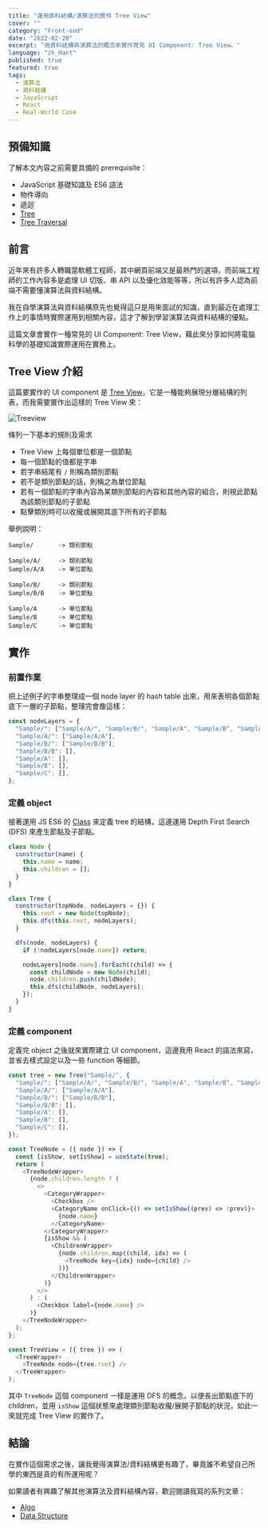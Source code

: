 ```yaml
---
title: "運用資料結構/演算法的實作 Tree View"
cover: ""
category: "Front-end"
date: "2022-02-20"
excerpt: "用資料結構與演算法的概念來實作常見 UI Component: Tree View。"
language: "zh_Hant"
published: true
featured: true
tags:
  - 演算法
  - 資料結構
  - JavaScript
  - React
  - Real-World Case
---
```


## 預備知識

了解本文內容之前需要具備的 prerequisite：

- JavaScript 基礎知識及 ES6 語法
- 物件導向
- 遞迴
- [Tree](/post/2021/12/12/introduction-to-tree)
- [Tree Traversal](/post/2021/12/25/implementation-of-tree-traversal-in-javascript)

## 前言

近年來有許多人轉職當軟體工程師，其中網頁前端又是最熱門的選項，而前端工程師的工作內容多是處理 UI 切版、串 API 以及優化效能等等，所以有許多人認為前端不需要懂演算法與資料結構。

我在自學演算法與資料結構原先也覺得這只是用來面試的知識，直到最近在處理工作上的事情時實際運用到相關內容，這才了解到學習演算法與資料結構的優點。

這篇文章會實作一種常見的 UI Component: Tree View，藉此來分享如何將電腦科學的基礎知識實際運用在實務上。

## Tree View 介紹

這篇要實作的 UI component 是 [Tree View](https://mui.com/components/tree-view/)，它是一種能夠展現分層結構的列表，而我需要實作出這樣的 Tree View 來：

![Treeview](https://i.imgur.com/YbRmK8u.png)

條列一下基本的規則及需求

- Tree View 上每個單位都是一個節點
- 每一個節點的值都是字串
- 若字串結尾有 `/` 則稱為類別節點
- 若不是類別節點的話，則稱之為單位節點
- 若有一個節點的字串內容為某類別節點的內容和其他內容的組合，則視此節點為該類別節點的子節點
- 點擊類別時可以收攏或展開其底下所有的子節點

舉例說明：

```
Sample/       -> 類別節點

Sample/A/     -> 類別節點
Sample/A/A    -> 單位節點

Sample/B/     -> 類別節點
Sample/B/B    -> 單位節點

Sample/A      -> 單位節點
Sample/B      -> 單位節點
Sample/C      -> 單位節點
```

## 實作

### 前置作業

把上述例子的字串整理成一個 node layer 的 hash table 出來，用來表明各個節點底下一層的子節點，整理完會像這樣：

```js
const nodeLayers = {
  "Sample/": ["Sample/A/", "Sample/B/", "Sample/A", "Sample/B", "Sample/C"],
  "Sample/A/": ["Sample/A/A"],
  "Sample/B/": ["Sample/B/B"],
  "Sample/B/B": [],
  "Sample/A": [],
  "Sample/B": [],
  "Sample/C": [],
};
```

### 定義 object

接著運用 JS ES6 的 [Class](https://developer.mozilla.org/en-US/docs/Web/JavaScript/Reference/Classes) 來定義 tree 的結構，這邊運用 Depth First Search (DFS) 來產生節點及子節點。

```js
class Node {
  constructor(name) {
    this.name = name;
    this.children = [];
  }
}

class Tree {
  constructor(topNode, nodeLayers = {}) {
    this.root = new Node(topNode);
    this.dfs(this.root, nodeLayers);
  }

  dfs(node, nodeLayers) {
    if (!nodeLayers[node.name]) return;

    nodeLayers[node.name].forEach((child) => {
      const childNode = new Node(child);
      node.children.push(childNode);
      this.dfs(childNode, nodeLayers);
    });
  }
}
```

### 定義 component

定義完 object 之後就來實際建立 UI component，這邊我用 React 的語法來寫，並省去樣式設定以及一些 function 等細節。

```js
const tree = new Tree("Sample/", {
  "Sample/": ["Sample/A/", "Sample/B/", "Sample/A", "Sample/B", "Sample/C"],
  "Sample/A/": ["Sample/A/A"],
  "Sample/B/": ["Sample/B/B"],
  "Sample/B/B": [],
  "Sample/A": [],
  "Sample/B": [],
  "Sample/C": [],
});

const TreeNode = ({ node }) => {
  const [isShow, setIsShow] = useState(true);
  return (
    <TreeNodeWrapper>
      {node.children.length ? (
        <>
          <CategoryWrapper>
            <Checkbox />
            <CategoryName onClick={() => setIsShow((prev) => !prev)}>
              {node.name}
            </CategoryName>
          </CategoryWrapper>
          {isShow && (
            <ChildrenWrapper>
              {node.children.map((child, idx) => (
                <TreeNode key={idx} node={child} />
              ))}
            </ChildrenWrapper>
          )}
        </>
      ) : (
        <Checkbox label={node.name} />
      )}
    </TreeNodeWrapper>
  );
};

const TreeView = ({ tree }) => (
  <TreeWrapper>
    <TreeNode node={tree.root} />
  </TreeWrapper>
);
```

其中 `TreeNode` 這個 component 一樣是運用 DFS 的概念，以便長出節點底下的 children，並用 `isShow` 這個狀態來處理類別節點收攏/展開子節點的狀況，如此一來就完成 Tree View 的實作了。

## 結論

在實作這個需求之後，讓我覺得演算法/資料結構更有趣了，畢竟誰不希望自己所學的東西是真的有所運用呢？

如果讀者有興趣了解其他演算法及資料結構內容，歡迎閱讀我寫的系列文章：

- [Algo](/categories/algorithm)
- [Data Structure](/categories/data-structure)
